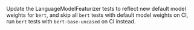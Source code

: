 Update the LanguageModelFeaturizer tests to reflect new default model weights for `bert`, and skip all `bert` tests 
with default model weights on CI, run `bert` tests with `bert-base-uncased` on CI instead.